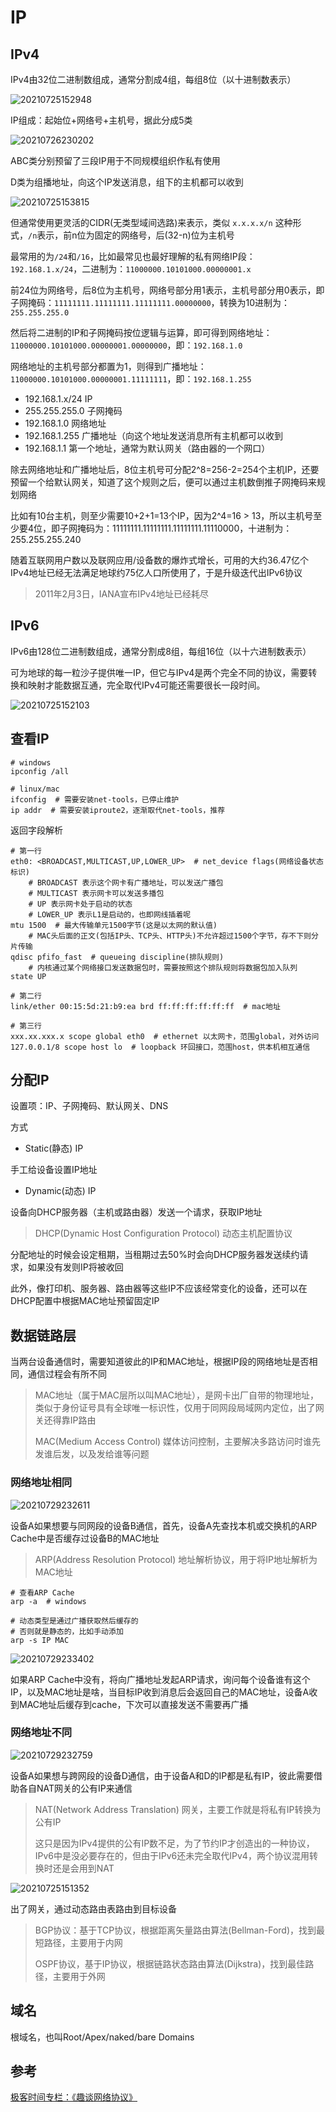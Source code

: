 # IP

## IPv4

IPv4由32位二进制数组成，通常分割成4组，每组8位（以十进制数表示）

![20210725152948](http://image.zuoright.com/20210725152948.png)

IP组成：起始位+网络号+主机号，据此分成5类

![20210726230202](http://image.zuoright.com/20210726230202.png)

ABC类分别预留了三段IP用于不同规模组织作私有使用

D类为组播地址，向这个IP发送消息，组下的主机都可以收到

![20210725153815](http://image.zuoright.com/20210725153815.png)

但通常使用更灵活的CIDR(无类型域间选路)来表示，类似 `x.x.x.x/n` 这种形式，`/n`表示，前n位为固定的网络号，后(32-n)位为主机号

最常用的为`/24`和`/16`，比如最常见也最好理解的私有网络IP段：`192.168.1.x/24`，二进制为：`11000000.10101000.00000001.x`

前24位为网络号，后8位为主机号，网络号部分用1表示，主机号部分用0表示，即子网掩码：`11111111.11111111.11111111.00000000`，转换为10进制为：`255.255.255.0`

然后将二进制的IP和子网掩码按位逻辑与运算，即可得到网络地址：`11000000.10101000.00000001.00000000`，即：`192.168.1.0`

网络地址的主机号部分都置为1，则得到广播地址：`11000000.10101000.00000001.11111111`，即：`192.168.1.255`

- 192.168.1.x/24 IP
- 255.255.255.0 子网掩码
- 192.168.1.0 网络地址
- 192.168.1.255 广播地址（向这个地址发送消息所有主机都可以收到
- 192.168.1.1 第一个地址，通常为默认网关（路由器的一个网口）

除去网络地址和广播地址后，8位主机号可分配2^8=256-2=254个主机IP，还要预留一个给默认网关，知道了这个规则之后，便可以通过主机数倒推子网掩码来规划网络

比如有10台主机，则至少需要10+2+1=13个IP，因为2^4=16 > 13，所以主机号至少要4位，即子网掩码为：11111111.11111111.11111111.11110000，十进制为：255.255.255.240

随着互联网用户数以及联网应用/设备数的爆炸式增长，可用的大约36.47亿个IPv4地址已经无法满足地球约75亿人口所使用了，于是升级迭代出IPv6协议

> 2011年2月3日，IANA宣布IPv4地址已经耗尽

## IPv6

IPv6由128位二进制数组成，通常分割成8组，每组16位（以十六进制数表示）

可为地球的每一粒沙子提供唯一IP，但它与IPv4是两个完全不同的协议，需要转换和映射才能数据互通，完全取代IPv4可能还需要很长一段时间。

![20210725152103](http://image.zuoright.com/20210725152103.png)

## 查看IP

```shell
# windows
ipconfig /all

# linux/mac
ifconfig  # 需要安装net-tools，已停止维护
ip addr  # 需要安装iproute2，逐渐取代net-tools，推荐
```

返回字段解析

```shell
# 第一行
eth0: <BROADCAST,MULTICAST,UP,LOWER_UP>  # net_device flags(网络设备状态标识)
    # BROADCAST 表示这个网卡有广播地址，可以发送广播包
    # MULTICAST 表示网卡可以发送多播包
    # UP 表示网卡处于启动的状态
    # LOWER_UP 表示L1是启动的，也即网线插着呢
mtu 1500  # 最大传输单元1500字节(这是以太网的默认值)
    # MAC头后面的正文(包括IP头、TCP头、HTTP头)不允许超过1500个字节，存不下则分片传输
qdisc pfifo_fast  # queueing discipline(排队规则)
    # 内核通过某个网络接口发送数据包时，需要按照这个排队规则将数据包加入队列
state UP

# 第二行
link/ether 00:15:5d:21:b9:ea brd ff:ff:ff:ff:ff:ff  # mac地址

# 第三行
xxx.xx.xxx.x scope global eth0  # ethernet 以太网卡，范围global，对外访问
127.0.0.1/8 scope host lo  # loopback 环回接口，范围host，供本机相互通信
```

## 分配IP

设置项：IP、子网掩码、默认网关、DNS

方式

- Static(静态) IP

手工给设备设置IP地址

- Dynamic(动态) IP

设备向DHCP服务器（主机或路由器）发送一个请求，获取IP地址

> DHCP(Dynamic Host Configuration Protocol) 动态主机配置协议

分配地址的时候会设定租期，当租期过去50%时会向DHCP服务器发送续约请求，如果没有发则IP将被收回

此外，像打印机、服务器、路由器等这些IP不应该经常变化的设备，还可以在DHCP配置中根据MAC地址预留固定IP

## 数据链路层

当两台设备通信时，需要知道彼此的IP和MAC地址，根据IP段的网络地址是否相同，通信过程会有所不同

> MAC地址（属于MAC层所以叫MAC地址），是网卡出厂自带的物理地址，类似于身份证号具有全球唯一标识性，仅用于同网段局域网内定位，出了网关还得靠IP路由
>
> MAC(Medium Access Control) 媒体访问控制，主要解决多路访问时谁先发谁后发，以及发给谁等问题

### 网络地址相同

![20210729232611](http://image.zuoright.com/20210729232611.png)

设备A如果想要与同网段的设备B通信，首先，设备A先查找本机或交换机的ARP Cache中是否缓存过设备B的MAC地址

> ARP(Address Resolution Protocol) 地址解析协议，用于将IP地址解析为MAC地址

```shell
# 查看ARP Cache
arp -a  # windows

# 动态类型是通过广播获取然后缓存的
# 否则就是静态的，比如手动添加
arp -s IP MAC
```

![20210729233402](http://image.zuoright.com/20210729233402.png)

如果ARP Cache中没有，将向广播地址发起ARP请求，询问每个设备谁有这个IP，以及MAC地址是啥，当目标IP收到消息后会返回自己的MAC地址，设备A收到MAC地址后缓存到cache，下次可以直接发送不需要再广播

### 网络地址不同

![20210729232759](http://image.zuoright.com/20210729232759.png)

设备A如果想与跨网段的设备D通信，由于设备A和D的IP都是私有IP，彼此需要借助各自NAT网关的公有IP来通信

> NAT(Network Address Translation) 网关，主要工作就是将私有IP转换为公有IP
>
> 这只是因为IPv4提供的公有IP数不足，为了节约IP才创造出的一种协议，IPv6中是没必要存在的，但由于IPv6还未完全取代IPv4，两个协议混用转换时还是会用到NAT

![20210725151352](http://image.zuoright.com/20210725151352.png)

出了网关，通过动态路由表路由到目标设备

> BGP协议：基于TCP协议，根据距离矢量路由算法(Bellman-Ford)，找到最短路径，主要用于内网
>
> OSPF协议，基于IP协议，根据链路状态路由算法(Dijkstra)，找到最佳路径，主要用于外网

## 域名

根域名，也叫Root/Apex/naked/bare Domains

## 参考

[极客时间专栏：《趣谈网络协议》](https://time.geekbang.org/column/intro/100007101)
